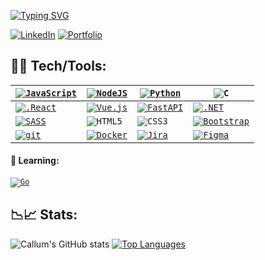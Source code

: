 [![Typing SVG](https://readme-typing-svg.herokuapp.com?font=JetBrainsMono&color=%23864879&size=25&vCenter=true&width=450&lines=username%3A+cbarkr+;name%3A+callum_barker;Hi+there!;I+am+a+3rd+year+CS+student;Always+learning;Always+open+to+new+opportunities)](https://git.io/typing-svg)

[![LinkedIn](https://img.shields.io/badge/--0A66C2?logo=linkedin&logoColor=ffffff)](https://www.linkedin.com/in/cbarkr/)
[![Portfolio](https://img.shields.io/badge/Portfolio-blueviolet)](https://www.cbarkr.com/)

## 👨‍💻 Tech/Tools:
| <code>[![JavaScript](https://img.shields.io/badge/--F7DF1E?logo=javascript&logoColor=000000)](https://www.javascript.com/)</code> | <code>[![NodeJS](https://img.shields.io/badge/--2343853D?logo=node.js&logoColor=000000)](https://nodejs.org)</code> | <code>[![Python](https://img.shields.io/badge/--3776AB?logo=python&logoColor=ffffff)](https://www.python.org/)</code> | <code>![C](https://img.shields.io/badge/--A8B9CC?logo=c&logoColor=ffffff)</code> |
|---|---|---|---|
| <code>[![.React](https://img.shields.io/badge/--61DAFB?logo=react&logoColor=ffffff)](https://reactjs.org/)</code> | <code>[![Vue.js](https://img.shields.io/badge/--4FC08D?logo=vuedotjs&logoColor=ffffff)](https://vuejs.org/)</code> | <code>[![FastAPI](https://img.shields.io/badge/--009688?logo=fastapi&logoColor=ffffff)](https://fastapi.tiangolo.com/)</code> | <code>[![.NET](https://img.shields.io/badge/--512BD4?logo=.net&logoColor=ffffff)](https://dotnet.microsoft.com/)</code> |
| <code>[![SASS](https://img.shields.io/badge/--CC6699?logo=sass&logoColor=ffffff)](https://sass-lang.com/)</code> | <code>![HTML5](https://img.shields.io/badge/--E34F26?logo=html5&logoColor=ffffff)</code> | <code>![CSS3](https://img.shields.io/badge/--1572B6?logo=css3&logoColor=ffffff)</code> | <code>[![Bootstrap](https://img.shields.io/badge/--7952B3?logo=bootstrap&logoColor=ffffff)](https://getbootstrap.com/)</code> |
| <code>[![git](https://img.shields.io/badge/--F05032?logo=git&logoColor=ffffff)](http://git-scm.com/)</code> | <code>[![Docker](https://img.shields.io/badge/--2496ED?logo=docker&logoColor=ffffff)](https://www.docker.com/)</code> | <code>[![Jira](https://img.shields.io/badge/--0052CC?logo=jira&logoColor=ffffff)](/https://www.atlassian.com/software/jira)</code> | <code>[![Figma](https://img.shields.io/badge/--F24E1E?logo=figma&logoColor=ffffff)](https://www.figma.com/)</code> |

#### 🤔 Learning:

<code>[![Go](https://img.shields.io/badge/--00ADD8?logo=go&logoColor=ffffff)](https://golang.org/)</code>

## 📉📈 Stats:

![Callum's GitHub stats](https://github-readme-stats.vercel.app/api?username=cbarkr&count_private=true&show_icons=true&theme=radical)
[![Top Languages](https://github-readme-stats.vercel.app/api/top-langs/?username=cbarkr&layout=compact&theme=radical&exclude_repo=Get-Me-Out-Of-Here)](https://github.com/cbarkr/github-readme-stats)
